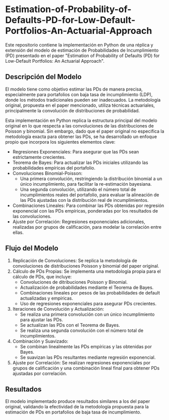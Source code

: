 # Estimation-of-Probability-of-Defaults-PD-for-Low-Default-Portfolios-An-Actuarial-Approach

Este repositorio contiene la implementación en Python de una réplica y extensión del modelo de estimación de Probabilidades de Incumplimiento (PD) presentado en el paper "Estimation of Probability of Defaults (PD) for Low-Default Portfolios: An Actuarial Approach".

##   Descripción del Modelo

El modelo tiene como objetivo estimar las PDs de manera precisa, especialmente para portafolios con baja tasa de incumplimiento (LDP), donde los métodos tradicionales pueden ser inadecuados. La metodología original, propuesta en el paper mencionado, utiliza técnicas actuariales, principalmente la convolución de distribuciones de probabilidad.

Esta implementación en Python replica la estructura principal del modelo original en lo que respecta a las convoluciones de las distribuciones de Poisson y binomial. Sin embargo, dado que el paper original no especifica la metodología exacta para obtener las PDs, se ha desarrollado un enfoque propio que incorpora los siguientes elementos clave:

* Regresiones Exponenciales: Para asegurar que las PDs sean estrictamente crecientes.
* Teorema de Bayes: Para actualizar las PDs iniciales utilizando las probabilidades empíricas del portafolio.
* Convoluciones Binomial-Poisson:
    * Una primera convolución, restringiendo la distribución binomial a un único incumplimiento, para facilitar la re-estimación bayesiana.
    * Una segunda convolución, utilizando el número total de incumplimientos reales del portafolio, para evaluar la alineación de las PDs ajustadas con la distribución real de incumplimientos.
* Combinaciones Lineales: Para combinar las PDs obtenidas por regresión exponencial con las PDs empíricas, ponderadas por los resultados de las convoluciones.
* Ajuste por Correlación: Regresiones exponenciales adicionales, realizadas por grupos de calificación, para modelar la correlación entre ellas.

##   Flujo del Modelo

1.  Replicación de Convoluciones: Se replica la metodología de convoluciones de distribuciones Poisson y binomial del paper original.
2.  Cálculo de PDs Propias: Se implementa una metodología propia para el cálculo de PDs, que incluye:
    * Convoluciones de ditribuciones Poisson y Binomial.
    * Actualización de probabilidades mediante el Teorema de Bayes.
    * Combinaciones lineales por pesos de las probabilidades de default actualizadas y empíricas.
    * Uso de regresiones exponenciales para asegurar PDs crecientes.
3.  Iteraciones de Convolución y Actualización:
    * Se realiza una primera convolución con un único incumplimiento para ajustar las PDs.
    * Se actualizan las PDs con el Teorema de Bayes.
    * Se realiza una segunda convolución con el número total de incumplimientos.
4.  Combinación y Suavizado:
    * Se combinan linealmente las PDs empíricas y las obtenidas por Bayes.
    * Se suavizan las PDs resultantes mediante regresión exponencial.
5.  Ajuste por Correlación: Se realizan regresiones exponenciales por grupos de calificación y una combinación lineal final para obtener PDs ajustadas por correlación.

##   Resultados

El modelo implementado produce resultados similares a los del paper original, validando la efectividad de la metodología propuesta para la estimación de PDs en portafolios de baja tasa de incumplimiento.
